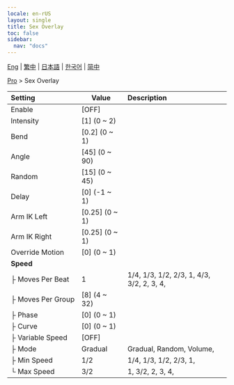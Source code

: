 ```yaml
---
locale: en-rUS
layout: single
title: Sex Overlay
toc: false
sidebar:
  nav: "docs"
---
```

[Eng](/dancexr/menu/2025.4/actor/sex_overlay) | [繁中](/tw/dancexr/menu/2025.4/actor/sex_overlay) | [日本語](/jp/dancexr/menu/2025.4/actor/sex_overlay) | [한국어](/kr/dancexr/menu/2025.4/actor/sex_overlay) | [简中](/zh/dancexr/menu/2025.4/actor/sex_overlay)

[Pro](../menu#Pro) > Sex Overlay



| Setting | Value | Description |
| :--- | --- | :--- |
|<nobr>Enable</nobr>| [OFF] | 
|<nobr>Intensity</nobr>| [1] (0 ~ 2) | 
|<nobr>Bend</nobr>| [0.2] (0 ~ 1) | 
|<nobr>Angle</nobr>| [45] (0 ~ 90) | 
|<nobr>Random</nobr>| [15] (0 ~ 45) | 
|<nobr>Delay</nobr>| [0] (-1 ~ 1) | 
|<nobr>Arm IK Left</nobr>| [0.25] (0 ~ 1) | 
|<nobr>Arm IK Right</nobr>| [0.25] (0 ~ 1) | 
|<nobr>Override Motion</nobr>| [0] (0 ~ 1) | 
|<nobr>**Speed**</nobr>| | 
|<nobr>├&nbsp;Moves Per Beat</nobr>| 1 | 1/4, 1/3, 1/2, 2/3, 1, 4/3, 3/2, 2, 3, 4, 
|<nobr>├&nbsp;Moves Per Group</nobr>| [8] (4 ~ 32) | 
|<nobr>├&nbsp;Phase</nobr>| [0] (0 ~ 1) | 
|<nobr>├&nbsp;Curve</nobr>| [0] (0 ~ 1) | 
|<nobr>├&nbsp;Variable Speed</nobr>| [OFF] | 
|<nobr>├&nbsp;Mode</nobr>| Gradual | Gradual, Random, Volume, 
|<nobr>├&nbsp;Min Speed</nobr>| 1/2 | 1/4, 1/3, 1/2, 2/3, 1, 
|<nobr>└&nbsp;Max Speed</nobr>| 3/2 | 1, 3/2, 2, 3, 4, 
